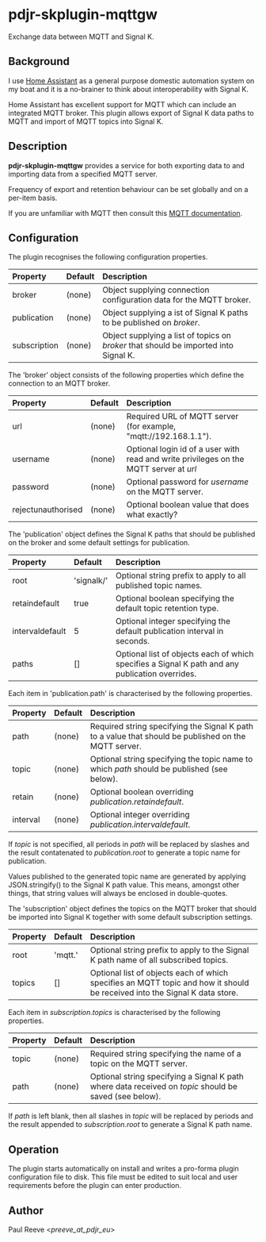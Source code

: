 # pdjr-skplugin-mqttgw

Exchange data between MQTT and Signal K.

## Background

I use
[Home Assistant]()
as a general purpose domestic automation system on my boat and it is
a no-brainer to think about interoperability with Signal K.

Home Assistant has excellent support for MQTT which can include an
integrated MQTT broker.
This plugin allows export of Signal K data paths to MQTT and import
of MQTT topics into Signal K.

## Description

**pdjr-skplugin-mqttgw** provides a service for both exporting data to
and importing data from a specified MQTT server.

Frequency of export and retention behaviour can be set globally and on
a per-item basis.

If you are unfamiliar with MQTT then consult this [MQTT documentation](https://mqtt.org).

## Configuration

The plugin recognises the following configuration properties.

Property           | Default | Description |
:----------------- | :------ | :---------- |
broker             | (none)  | Object supplying connection configuration data for the MQTT broker. |
publication        | (none)  | Object supplying a ist of Signal K paths to be published on *broker*. |
subscription       | (none)  | Object supplying a list of topics on *broker* that should be imported into Signal K. |

The 'broker' object consists of the following properties which define
the connection to an MQTT broker.

Property           | Default | Description |
:----------------- | :------ | :---------- |
url                | (none)  | Required URL of MQTT server (for example, "mqtt://192.168.1.1"). |
username           | (none)  | Optional login id of a user with read and write privileges on the MQTT server at *url* |
password           | (none)  | Optional password for *username* on the MQTT server. |
rejectunauthorised | (none)  | Optional boolean value that does what exactly? | true |

The 'publication' object defines the Signal K paths that should be
published on the broker and some default settings for publication.

Property           | Default    | Description |
:----------------- | :--------- | :---------- |
root               | 'signalk/' | Optional string prefix to apply to all published topic names. |
retaindefault      | true       | Optional boolean specifying the default topic retention type. |
intervaldefault    | 5          | Optional integer specifying the default publication interval in seconds. |
paths              | []         | Optional list of objects each of which specifies a Signal K path and any publication overrides. |

Each item in 'publication.path' is characterised by the following properties.

Property           | Default | Description |
:----------------- | :------ | :---------- |
path               | (none)  | Required string specifying the Signal K path to a value that should be published on the MQTT server. |
topic              | (none)  | Optional string specifying the topic name to which *path* should be published (see below). |
retain             | (none)  | Optional boolean overriding *publication.retaindefault*. |
interval           | (none)  | Optional integer overriding *publication.intervaldefault*. |

If *topic* is not specified, all periods in *path* will be replaced by
slashes and the result contatenated to *publication.root* to generate a
topic name for publication.

Values published to the generated topic name are generated by applying
JSON.stringify() to the Signal K path value.
This means, amongst other things, that string values will always be
enclosed in double-quotes.

The 'subscription' object defines the topics on the MQTT broker that
should be imported into Signal K together with some default subscription
settings.

Property           | Default | Description |
:----------------- | :------ | :---------- |
root               | 'mqtt.' | Optional string prefix to apply to the Signal K path name of all subscribed topics. |
topics             | []      | Optional list of objects each of which specifies an MQTT topic and how it should be received into the Signal K data store. |

Each item in *subscription.topics* is characterised by the following properties.

Property           | Default | Description |
:----------------- | :------ | :--- |
topic              | (none)  | Required string specifying the name of a topic on the MQTT server. |
path               | (none)  | Optional string specifying a Signal K path where data received on *topic* should be saved (see below). |

If *path* is left blank, then all slashes in *topic* will be replaced by
periods and the result appended to *subscription.root* to generate a
Signal K path name.

## Operation

The plugin starts automatically on install and writes a pro-forma
plugin configuration file to disk.
This file must be edited to suit local and user requirements before
the plugin can enter production. 

## Author

Paul Reeve <*preeve_at_pdjr_eu*>